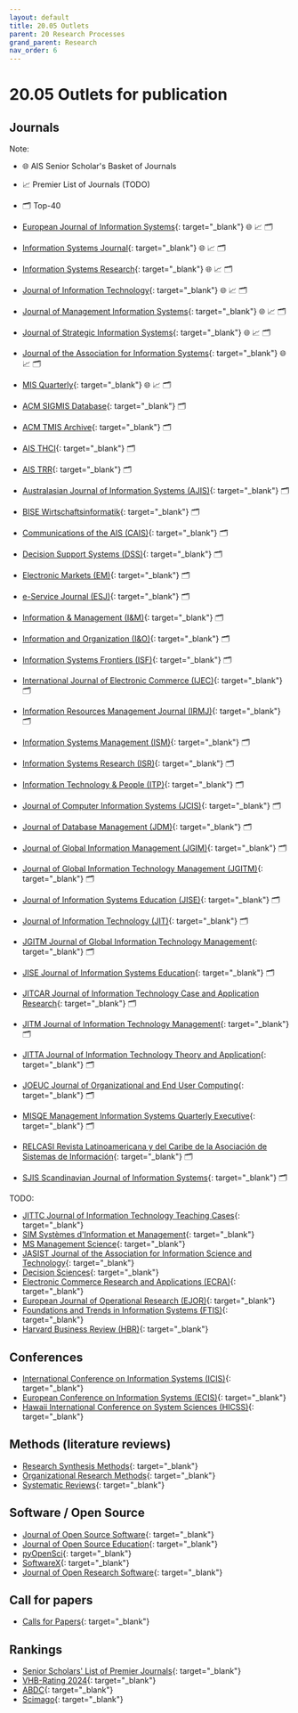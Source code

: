 ```yaml
---
layout: default
title: 20.05 Outlets
parent: 20 Research Processes
grand_parent: Research
nav_order: 6
---
```


# 20.05 Outlets for publication

## Journals

Note: 

- 🌐 AIS Senior Scholar's Basket of Journals
- 📈 Premier List of Journals (TODO)
- 🗂️ Top-40

- [European Journal of Information Systems](https://www.tandfonline.com/toc/tjis20/current){: target="_blank"} 🌐 📈 🗂️
- [Information Systems Journal](https://onlinelibrary.wiley.com/journal/13652575){: target="_blank"} 🌐 📈 🗂️
- [Information Systems Research](https://pubsonline.informs.org/journal/isre){: target="_blank"} 🌐 📈 🗂️
- [Journal of Information Technology](https://journals.sagepub.com/loi/jina){: target="_blank"} 🌐 📈 🗂️
- [Journal of Management Information Systems](https://www.tandfonline.com/toc/mmis20/current){: target="_blank"} 🌐 📈 🗂️
- [Journal of Strategic Information Systems](https://www.journals.elsevier.com/the-journal-of-strategic-information-systems){: target="_blank"} 🌐 📈 🗂️
- [Journal of the Association for Information Systems](https://aisel.aisnet.org/jais/){: target="_blank"} 🌐 📈 🗂️
- [MIS Quarterly](https://misq.org/){: target="_blank"} 🌐 📈 🗂️
- [ACM SIGMIS Database](https://dl.acm.org/citation.cfm?id=J219&picked=prox){: target="_blank"} 🗂️
- [ACM TMIS Archive](https://dl.acm.org/loi/tmis){: target="_blank"} 🗂️
- [AIS THCI](http://aisel.aisnet.org/thci/){: target="_blank"} 🗂️
- [AIS TRR](http://aisel.aisnet.org/trr/about.html){: target="_blank"} 🗂️
- [Australasian Journal of Information Systems (AJIS)](https://ajis.aaisnet.org/){: target="_blank"} 🗂️
- [BISE Wirtschaftsinformatik](http://aisel.aisnet.org/bise/){: target="_blank"} 🗂️ 
- [Communications of the AIS (CAIS)](http://aisel.aisnet.org/cais/){: target="_blank"} 🗂️
- [Decision Support Systems (DSS)](http://www.sciencedirect.com/science/journal/01679236){: target="_blank"} 🗂️
- [Electronic Markets (EM)](https://link.springer.com/journal/volumesAndIssues/12525){: target="_blank"} 🗂️
- [e-Service Journal (ESJ)](https://www.jstor.org/journal/eservicej){: target="_blank"} 🗂️
- [Information & Management (I&M)](http://www.sciencedirect.com/science/journal/03787206){: target="_blank"} 🗂️
- [Information and Organization (I&O)](http://www.sciencedirect.com/science/journal/14717727){: target="_blank"} 🗂️
- [Information Systems Frontiers (ISF)](http://link.springer.com/journal/volumesAndIssues/10796){: target="_blank"} 🗂️
- [International Journal of Electronic Commerce (IJEC)](https://www.tandfonline.com/loi/mjec20){: target="_blank"} 🗂️
- [Information Resources Management Journal (IRMJ)](http://www.igi-global.com/journal/information-resources-management-journal-irmj/1073){: target="_blank"} 🗂️
- [Information Systems Management (ISM)](https://www.tandfonline.com/journals/uism20){: target="_blank"} 🗂️
- [Information Systems Research (ISR)](https://pubsonline.informs.org/journal/isre){: target="_blank"} 🗂️
- [Information Technology & People (ITP)](http://www.emeraldinsight.com/loi/itp){: target="_blank"} 🗂️
- [Journal of Computer Information Systems (JCIS)](http://www.tandfonline.com/loi/ucis20){: target="_blank"} 🗂️
- [Journal of Database Management (JDM)](http://www.igi-global.com/journal/journal-database-management-jdm/1072){: target="_blank"} 🗂️
- [Journal of Global Information Management (JGIM)](http://www.igi-global.com/journal/journal-global-information-management-jgim/1070){: target="_blank"} 🗂️
- [Journal of Global Information Technology Management (JGITM)](http://www.tandfonline.com/loi/ugit20#.VL5iTC7z_Us){: target="_blank"} 🗂️
- [Journal of Information Systems Education (JISE)](http://jise.org/archives.html){: target="_blank"} 🗂️
- [Journal of Information Technology (JIT)](https://journals.sagepub.com/loi/jina){: target="_blank"} 🗂️
- [JGITM Journal of Global Information Technology Management](http://www.tandfonline.com/loi/ugit20#.VL5iTC7z_Us){: target="_blank"} 🗂️
- [JISE Journal of Information Systems Education](http://jise.org/archives.html){: target="_blank"} 🗂️
- [JITCAR Journal of Information Technology Case and Application Research](http://www.tandfonline.com/loi/utca20#.VL5y3y7z_Us){: target="_blank"} 🗂️
- [JITM Journal of Information Technology Management](http://jitm.ubalt.edu/onlineissues.html){: target="_blank"} 🗂️
- [JITTA Journal of Information Technology Theory and Application](http://aisel.aisnet.org/jitta/){: target="_blank"} 🗂️
- [JOEUC Journal of Organizational and End User Computing](http://www.igi-global.com/journal/journal-organizational-end-user-computing/1071){: target="_blank"} 🗂️
- [MISQE Management Information Systems Quarterly Executive](https://aisel.aisnet.org/misqe/){: target="_blank"} 🗂️
- [RELCASI Revista Latinoamericana y del Caribe de la Asociación de Sistemas de Información](http://aisel.aisnet.org/relcasi/){: target="_blank"} 🗂️
- [SJIS Scandinavian Journal of Information Systems](http://aisel.aisnet.org/sjis/){: target="_blank"} 🗂️

TODO:

- [JITTC Journal of Information Technology Teaching Cases](https://journals.sagepub.com/home/ttc){: target="_blank"}
- [SIM Systèmes d'Information et Management](https://revuesim.org/){: target="_blank"}
- [MS Management Science](http://pubsonline.informs.org/loi/mnsc){: target="_blank"}
- [JASIST Journal of the Association for Information Science and Technology](https://asistdl.onlinelibrary.wiley.com/loi/23301643){: target="_blank"}
- [Decision Sciences](https://onlinelibrary.wiley.com/journal/15405915){: target="_blank"}
- [Electronic Commerce Research and Applications (ECRA)](http://www.sciencedirect.com/science/journal/15674223){: target="_blank"}
- [European Journal of Operational Research (EJOR)](https://www.sciencedirect.com/journal/european-journal-of-operational-research){: target="_blank"}
- [Foundations and Trends in Information Systems (FTIS)](http://www.nowpublishers.com/ISY){: target="_blank"}
- [Harvard Business Review (HBR)](https://hbr.org/){: target="_blank"}

## Conferences

- [International Conference on Information Systems (ICIS)](https://aisnet.org/page/ICISPage){: target="_blank"}
- [European Conference on Information Systems (ECIS)](https://aisnet.org/page/ECISPage){: target="_blank"}
- [Hawaii International Conference on System Sciences (HICSS)](http://hicss.hawaii.edu/){: target="_blank"}

## Methods (literature reviews)

- [Research Synthesis Methods](https://onlinelibrary.wiley.com/journal/17592887){: target="_blank"}
- [Organizational Research Methods](https://journals.sagepub.com/loi/ORM){: target="_blank"}
- [Systematic Reviews](https://systematicreviewsjournal.biomedcentral.com/){: target="_blank"}

## Software / Open Source

- [Journal of Open Source Software](https://joss.theoj.org/about){: target="_blank"}
- [Journal of Open Source Education](https://jose.theoj.org/){: target="_blank"}
- [pyOpenSci](https://www.pyopensci.org/){: target="_blank"}
- [SoftwareX](https://www.sciencedirect.com/journal/softwarex/issues){: target="_blank"}
- [Journal of Open Research Software](https://openresearchsoftware.metajnl.com/){: target="_blank"}

## Call for papers

- [Calls for Papers](https://callsforpapers.org/){: target="_blank"}

## Rankings

- [Senior Scholars' List of Premier Journals](https://aisnet.org/page/SeniorScholarListofPremierJournals){: target="_blank"}
- [VHB-Rating 2024](https://www.vhbonline.org/service/vhb-rating-2024){: target="_blank"}
- [ABDC](https://abdc.edu.au/abdc-journal-quality-list/){: target="_blank"}
- [Scimago](https://www.scimagojr.com/journalrank.php){: target="_blank"}
